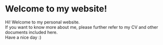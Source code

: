 # Welcome to my website!
Hi! Welcome to my personal website.  
If you want to know more about me, please further refer to my CV and other documents included here.  
Have a nice day :)
